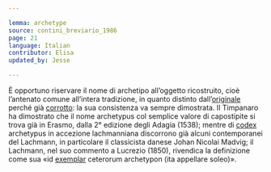 ```yaml
---

lemma: archetype
source: contini_breviario_1986
page: 21
language: Italian
contributor: Elisa
updated_by: Jesse

---
```


È opportuno riservare il nome di archetipo all’oggetto ricostruito, cioè l’antenato comune all’intera tradizione, in quanto distinto dall’[originale](original.html) perché già [corrotto](textCorrupt.html): la sua consistenza va sempre dimostrata. Il Timpanaro ha dimostrato che il nome archetypus col semplice valore di capostipite si trova già in Erasmo, dalla 2° edizione degli Adagia (1538); mentre di [codex](codex.html) archetypus in accezione lachmanniana discorrono già alcuni contemporanei del Lachmann, in particolare il classicista danese Johan Nicolai Madvig; il Lachmann, nel suo commento a Lucrezio (1850), rivendica la definizione come sua «id [exemplar](exemplar.html) ceterorum archetypon (ita appellare soleo)».
